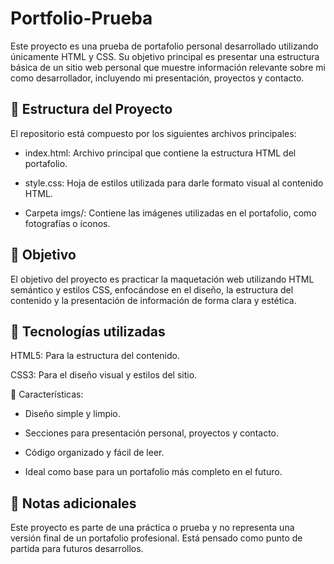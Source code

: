 # Portfolio-Prueba

Este proyecto es una prueba de portafolio personal desarrollado utilizando únicamente HTML y CSS. Su objetivo principal es presentar una estructura básica de un sitio web personal que muestre información relevante sobre mi como desarrollador, incluyendo mi presentación, proyectos y contacto.

## 📁 Estructura del Proyecto
El repositorio está compuesto por los siguientes archivos principales:

- index.html: Archivo principal que contiene la estructura HTML del portafolio.

- style.css: Hoja de estilos utilizada para darle formato visual al contenido HTML.

- Carpeta imgs/: Contiene las imágenes utilizadas en el portafolio, como fotografías o íconos.

## 🎯 Objetivo
El objetivo del proyecto es practicar la maquetación web utilizando HTML semántico y estilos CSS, enfocándose en el diseño, la estructura del contenido y la presentación de información de forma clara y estética.

## 🧰 Tecnologías utilizadas
HTML5: Para la estructura del contenido.

CSS3: Para el diseño visual y estilos del sitio.

📌 Características: 

- Diseño simple y limpio.

- Secciones para presentación personal, proyectos y contacto.

- Código organizado y fácil de leer.

- Ideal como base para un portafolio más completo en el futuro.

## 📝 Notas adicionales
Este proyecto es parte de una práctica o prueba y no representa una versión final de un portafolio profesional. Está pensado como punto de partida para futuros desarrollos.